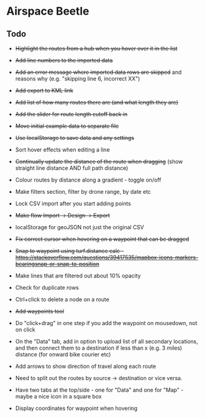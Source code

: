 # Airspace Beetle

## Todo

+ ~~Highlight the routes from a hub when you hover over it in the list~~
+ ~~Add line numbers to the imported data~~
+ ~~Add an error message where imported data rows are skipped~~ and reasons why (e.g. "skipping line 6, incorrect XX")
+ ~~Add export to KML link~~
+ ~~Add list of how many routes there are (and what length they are)~~
+ ~~Add the slider for route length cutoff back in~~
+ ~~Move initial example data to separate file~~
+ ~~Use localStorage to save data and any settings~~

+ Sort hover effects when editing a line
+ ~~Continually update the distance of the route when dragging~~ (show straight line distance AND full path distance)
+ Colour routes by distance along a gradient - toggle on/off
+ Make filters section, filter by drone range, by date etc
+ Lock CSV import after you start adding points
+ ~~Make flow Import -> Design -> Export~~
+ localStorage for geoJSON not just the original CSV
+ ~~Fix correct cursor when hovering on a waypoint that can be dragged~~
+ ~~Snap to waypoint using turf.distance calc - https://stackoverflow.com/questions/39417535/mapbox-icons-markers-bearingsnap-or-snap-to-position~~
+ Make lines that are filtered out about 10% opacity
+ Check for duplicate rows
+ Ctrl+click to delete a node on a route
+ ~~Add waypoints tool~~
+ Do "click+drag" in one step if you add the waypoint on mousedown, not on click
+ On the "Data" tab, add in option to upload list of all secondary locations, and then connect them to a destination if less than x (e.g. 3 miles) distance (for onward bike courier etc)
+ Add arrows to show direction of travel along each route
+ Need to split out the routes by source -> destination or vice versa.
+ Have two tabs at the top/side - one for "Data" and one for "Map" - maybe a nice icon in a square box
+ Display coordinates for waypoint when hovering